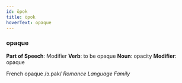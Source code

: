 ```yaml
---
id: öpok
title: öpok
hoverText: opaque
---
```


### opaque

**Part of Speech**: Modifier
**Verb**: to be opaque
**Noun**: opacity
**Modifier**: opaque

French opaque /ɔ.pak/
*Romance Language Family*